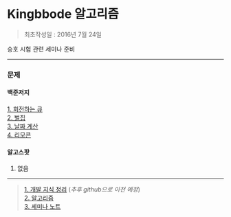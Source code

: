 # **Kingbbode 알고리즘**
> 최초작성일 : 2016년 7월 24일

승호 시험 관련 세미나 준비

***

### 문제

#### 백준저지
[1. 회전하는 큐](https://github.com/kingbbode/algorithm/tree/master/src/problem1021)  
[2. 벌집](https://github.com/kingbbode/algorithm/tree/master/src/problem2292)  
[3. 날짜 계산](https://github.com/kingbbode/algorithm/tree/master/src/problem1476)  
[4. 리모콘](https://github.com/kingbbode/algorithm/tree/master/src/problem1107)  

#### 알고스팟
1. 없음

***

> [1. 개발 지식 정리](http://kingbbode.tistory.com) (*추후 github으로 이전 예정*)  
> [2. 알고리즘](http://kingbbode.github.io/algorithm/)    
> [3. 세미나 노트](https://kingbbode.github.io/seminar/)  